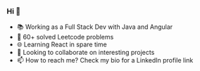 ### Hi 👋

- 📚 Working as a Full Stack Dev with Java and Angular
- 🧠 60+ solved Leetcode problems
- 🌐 Learning React in spare time
- 👯 Looking to collaborate on interesting projects
- 📫 How to reach me? Check my bio for a LinkedIn profile link
